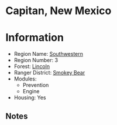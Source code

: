 
Capitan, New Mexico
===================
  
# Information  
* Region Name: [Southwestern]()  
* Region Number: 3  
* Forest: [Lincoln](https://www.fs.usda.gov/lincoln)  
* Ranger District: [Smokey Bear]()  
* Modules:  
  - Prevention  
  - Engine  
* Housing: Yes  
  
## Notes

